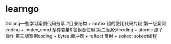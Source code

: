 # learngo
Golang一些学习案例代码分享
#目录结构
    + mutex 锁的使用代码片段            第一版案例coding
    + mutex_cond 条件变量&锁组合使用     第二版案例coding
    + atomic 原子操作                   第三版案例coding
    + bytes  缓冲器
    + reflect 反射
    + sokect sokect编程
